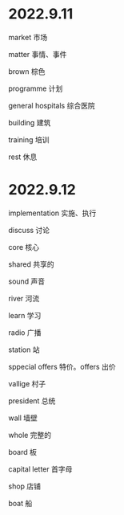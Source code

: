 # 2022.9.11

market 市场

matter 事情、事件

brown 棕色

programme 计划

general hospitals 综合医院

building 建筑

training 培训

rest 休息

# 2022.9.12 

implementation 实施、执行

discuss 讨论

core 核心

shared 共享的

sound 声音

river 河流

learn 学习

radio 广播

station 站

sppecial offers 特价。offers 出价 

vallige 村子

president 总统

wall 墙壁

whole 完整的

board 板

capital letter 首字母

shop 店铺

boat 船
